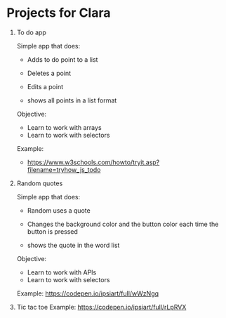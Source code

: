 # Projects for Clara

1. To do app

    Simple app that does:

    * Adds to do point to a list
    * Deletes a point
    * Edits a point
    
    * shows all points in a list format
    
    Objective:
    
    * Learn to work with arrays
    * Learn to work with selectors
    
    Example:
    
    * https://www.w3schools.com/howto/tryit.asp?filename=tryhow_js_todo
    

1. Random quotes

    Simple app that does:
    
    * Random uses a quote
    * Changes the background color and the button color each time 
    the button is pressed
    
    * shows the quote in the word list
    
    Objective:
    
    * Learn to work with APIs
    * Learn to work with selectors
    
    Example: https://codepen.io/ipsiart/full/wWzNgq
    
1. Tic tac toe
    Example: https://codepen.io/ipsiart/full/rLpRVX